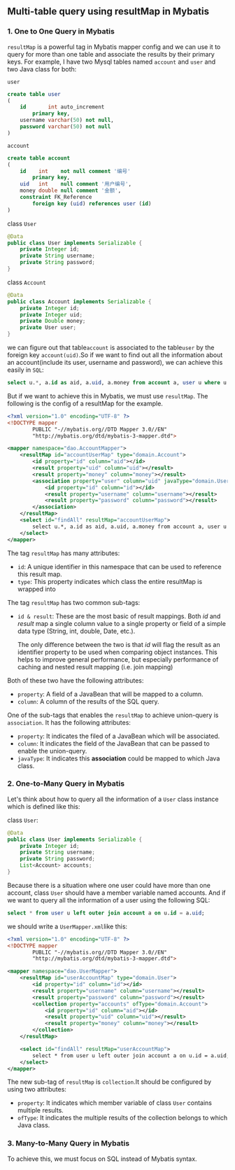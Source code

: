 ## Multi-table query using resultMap in Mybatis

### 1. One to One Query in Mybatis

`resultMap` is a powerful tag in Mybatis mapper config and we can use it to query for more than one table and associate the results by their primary keys. For example, I have two Mysql tables named `account` and `user` and two Java class for both:

`user`

```sql
create table user
(
    id       int auto_increment
        primary key,
    username varchar(50) not null,
    password varchar(50) not null
)
```

`account`

```sql
create table account
(
    id    int    not null comment '编号'
        primary key,
    uid   int    null comment '用户编号',
    money double null comment '金额',
    constraint FK_Reference
        foreign key (uid) references user (id)
)
```

class `User`

```java
@Data
public class User implements Serializable {
    private Integer id;
    private String username;
    private String password;
}
```

class `Account`

```java
@Data
public class Account implements Serializable {
    private Integer id;
    private Integer uid;
    private Double money;
    private User user;
}
```

we can figure out that table`account` is associated to the table`user` by the foreign key `account(uid)`.So if we want to find out all the information about an account(include its user, username and password), we can achieve this easily in `SQL`:

```sql
select u.*, a.id as aid, a.uid, a.money from account a, user u where u.id = a.uid;
```

But if we want to achieve this in Mybatis, we must use `resultMap`. The following is the config of a resultMap for the example.

```xml
<?xml version="1.0" encoding="UTF-8" ?>
<!DOCTYPE mapper
        PUBLIC "-//mybatis.org//DTD Mapper 3.0//EN"
        "http://mybatis.org/dtd/mybatis-3-mapper.dtd">

<mapper namespace="dao.AccountMapper">
    <resultMap id="accountUserMap" type="domain.Account">
        <id property="id" column="aid"></id>
        <result property="uid" column="uid"></result>
        <result property="money" column="money"></result>
        <association property="user" column="uid" javaType="domain.User">
            <id property="id" column="id"></id>
            <result property="username" column="username"></result>
            <result property="password" column="password"></result>
        </association>
    </resultMap>
    <select id="findAll" resultMap="accountUserMap">
        select u.*, a.id as aid, a.uid, a.money from account a, user u where u.id = a.uid;
    </select>
</mapper>
```

The tag `resultMap` has many attributes:

- `id`: A unique identifier in this namespace that can be used to reference this result map.
- `type`:  This property indicates which class the entire resultMap is wrapped into



The tag `resultMap` has two common sub-tags:

- `id & result`: These are the most basic of result mappings. Both *id* and *result* map a single column value to a single property or field of a simple data type (String, int, double, Date, etc.).

  The only difference between the two is that *id* will flag the result as an identifier property to be used when comparing object instances. This helps to improve general performance, but especially performance of caching and nested result mapping (i.e. join mapping)

 Both of these two have the following attributes:

- `property`: A field of a JavaBean that will be mapped to a column.
- `column`: A column of the results of the SQL query.

One of the sub-tags that enables the `resultMap` to achieve union-query is `association`. It has the following attributes:

- `property`: It indicates the filed of a JavaBean which will be associated.
- `column`: It indicates the field of the JavaBean that can be passed to enable the union-query.
- `javaType`: It indicates this **association** could be mapped to which Java class.

### 2. One-to-Many Query in Mybatis

Let's think about how to query all the information of a `User` class instance which is defined like this:

class `User`:

```java
@Data
public class User implements Serializable {
    private Integer id;
    private String username;
    private String password;
    List<Account> accounts;
}
```

Because there is a situation where one user could have more than one account, class `User` should have a member variable named accounts. And if we want to query all the information of a user using the following SQL:

```sql
select * from user u left outer join account a on u.id = a.uid;
```

we should write a `UserMapper.xml`like this:

```xml
<?xml version="1.0" encoding="UTF-8" ?>
<!DOCTYPE mapper
        PUBLIC "-//mybatis.org//DTD Mapper 3.0//EN"
        "http://mybatis.org/dtd/mybatis-3-mapper.dtd">

<mapper namespace="dao.UserMapper">
    <resultMap id="userAccountMap" type="domain.User">
        <id property="id" column="id"></id>
        <result property="username" column="username"></result>
        <result property="password" column="password"></result>
        <collection property="accounts" ofType="domain.Account">
            <id property="id" column="aid"></id>
            <result property="uid" column="uid"></result>
            <result property="money" column="money"></result>
        </collection>
    </resultMap>

    <select id="findAll" resultMap="userAccountMap">
        select * from user u left outer join account a on u.id = a.uid;
    </select>
</mapper>
```

The new sub-tag of `resultMap` is `collection`.It should be configured by using two attributes:

- `property`: It indicates which member variable of class `User` contains multiple results.
- `ofType`: It indicates the multiple results of the collection belongs to which Java class.

### 3. Many-to-Many Query in Mybatis

To achieve this, we must focus on SQL instead of Mybatis syntax.
